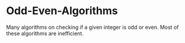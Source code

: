 # Odd-Even-Algorithms

Many algorithms on checking if a given integer is odd or even.
Most of these algorithms are inefficient.
